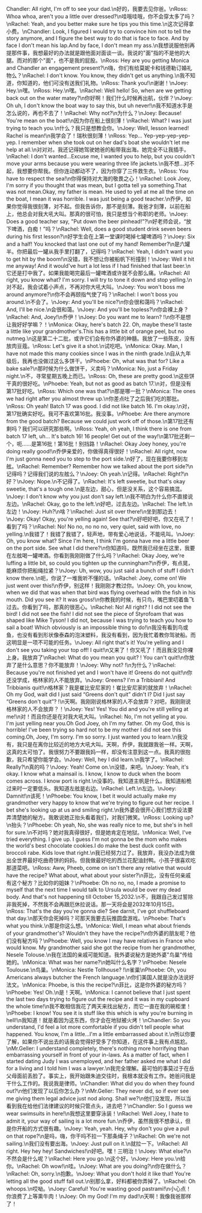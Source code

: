 Chandler: All right, I'm off to see your dad.\n好的，我要去见你爸。\nRoss: Whoa whoa, aren't you a little over dressed?\n哇哦哇哦，你不会穿太多了吗？\nRachel: Yeah, and you better make sure he tips you this time.\n这次记得拿小费。\nChandler: Look, I figured I would try to convince him not to tell the story anymore, and I figure the best way to do that is face to face. And by face I don't mean his lap.And by face, I don't mean my ass.\n我想说服他别再提那件事，我想最好的办法就是跟他面对面谈一谈。我说的"面"指的不是他的大腿。而对的那个"面"，也不是我的屁股。\nRoss: Hey are you getting Monica and Chandler an engagement present?\n嗨，你们有给莫妮卡和钱德勒订婚礼物么？\nRachel: I don't know. You know, they didn't get us anything.\n我不知道，你知道的，他们可没有送我们礼物。\nRoss: Thank you!\n谢谢！\nJoey: Hey.\n嘿。\nRoss: Hey.\n嘿。\nRachel: Well hello! So, when are we getting back out on the water matey?\n你好啊！我们什么时候再出航，伙伴？\nJoey: Oh uh, I don't know the boat way to say this, but uh never!\n我不知道水手是怎么说的，再也不去了！\nRachel: Why not?\n为什么？\nJoey: Because! You're mean on the boat!\n因为你在船上很刻薄！\nRachel: What? I was just trying to teach you.\n什么？我只是想教会你。\nJoey: Well, lesson learned! Rachel is mean!\n我学会了！瑞秋很刻薄！\nRoss: Yep… Yep-yep-yep-yep-yep. I remember when she took out on her dad's boat she wouldn't let me help at all.\n对对对。我还记得她驾驶她爸的船带我出海。她完全不让我插手。\nRachel: I don't wanted…Excuse me, I wanted you to help, but you couldn't move your arms because you were wearing three life jackets.\n我不想…对不起，我想要你帮我。但你连动都动不了，因为你穿了三件救生衣。\nRoss: You have to respect the sea!\n你得保持对大海的敬畏之心！\nRachel: Look Joey, I'm sorry if you thought that was mean, but I gotta tell ya something.That was not mean.Okay, my father is mean. He used to yell at me all the time on the boat, I mean it was horrible. I was just being a good teacher.\n乔伊，如果你觉得我很刻薄，对不起。但我告诉你，那不是刻薄。我爸才刻薄，以前在船上，他总会对我大吼大叫。那真的很可怕，我只是想当个称职的老师。\nJoey: Does a good teacher say, "Put down the beer pinhead!"?\n好老师会说，“放下啤酒，白痴！”吗？\nRachel: Well, does a good student drink seven beers during his first lesson?\n好学生会在上第一堂课时喝掉七罐啤酒吗？\nJoey: Six and a half! You knocked that last one out of my hand! Remember?\n是六罐半。你把最后一罐从我手里打翻了，记得吗？\nRachel: Yeah, I didn't want you to get hit by the boom!\n没错，我不想让你被船帆下桁撞到！\nJoey: Well it hit me anyway! And it would've hurt a lot less if I had finished that last beer.\n它还是打中我了。如果我能喝完最后一罐啤酒或许就不会那么痛。\nRachel: All right, you know what? I'm sorry. I will try to tone it down and stop yelling.\n对不起，我会试着小声点，不再对你大吼大叫。\nJoey: You won't boss me around anymore?\n你不会再颐指气使了吗？\nRachel: I won't boss you around.\n不会了。\nJoey: And you'll be nice?\n你会很和蔼吗？\nRachel: And, I'll be nice.\n会很和蔼。\nJoey: And you'll be topless?\n你会裸上身？\nRachel: And, Joey!\n乔伊！\nJoey: Do you want me to learn? !\n你不是想让我好好学嘛？！\nMonica: Okay, here's batch 22. Oh, maybe these'll taste a little like your grandmother's.This has a little bit of orange peel, but no nutmeg.\n这是第二十二批，或许它们会有你外婆的神髓。我放了一些陈皮，没有放肉豆蔻。\nRoss: Let's give it a shot.\n试吃吧。\nMonica: Okay. Man, I have not made this many cookies since I was in the ninth grade.\n自从九年级后，我再也没做过这么多饼干。\nPhoebe: Oh, what was that for? Like a bake sale?\n那时候为什么做饼干，义卖吗？\nMonica: No, just a Friday night.\n不，寻常星期五晚上而已。\nRoss: Oh, these are pretty good.\n这些饼干真的很好吃。\nPhoebe: Yeah, but not as good as batch 17.\n对，但是没有第17批好吃。\nRoss: Which one was that?\n那是哪一批？\nMonica: The ones we had right after you almost threw up.\n你差点吐了之后我们吃的那批。\nRoss: Oh yeah! Batch 17 was good. I did not like batch 16. I'm okay.\n对，第17批确实好吃。我可不喜欢第16批。我没事。\nPhoebe: Are there anymore from the good batch? Because we could just work off of those.\n第17批还有剩吗？我们可以研究那些啊。\nRoss: Yeah, oh yeah, I think there is one from batch 17 left, uh… It's batch 16! 16 people! Get out of the way!\n第17批还剩一个，呃……是第16批！第16批！别挡路！\nRachel: Okay Joey honey, you're doing really good!\n乔伊亲爱的，你做得真得很好！\nRachel: All right, now I'm just gonna need you to step to the port side.\n好了，现在我要你移到左舷。\nRachel: Remember? Remember how we talked about the port side?\n记得吗？记得我们说的左舷么？\nJoey: Oh yeah.\n记得。\nRachel: Right?\n好？\nJoey: Nope.\n不记得了。\nRachel: It's left sweetie, but that's okay sweetie, that's a tough one.\n是左边，甜心，但是没关系，这个容易搞混。\nJoey: I don't know why you just don't say left.\n我不明白为什么你不直接说左边。\nRachel: Okay, go to the left.\n好吧，过去左边。\nRachel: The left.\n左边！\nJoey: Huh?\n啥？\nRachel: Just sit over there!\n坐到那边去！\nJoey: Okay! Okay, you're yelling again! See that?\n好吧好吧，你又在吼了！看到了吗？\nRachel: No! No no, no no no, very quiet, said with love, no yelling.\n我错了！我错了我错了，轻声地，带有爱心地说话，不能吼叫。\nJoey: Oh, you know what? Since I'm here, I think I'm gonna have me a little beer on the port side. See what I did there?\n你知道吗，既然我已经坐在这里，我要在左舷喝一罐啤酒。你看到我刚刚做了什么吗？\nRachel: Okay Joey, we're luffing a little bit, so could you tighten up the cunningham?\n乔伊，有点晃，能麻烦你把船绳拉紧？\nJoey: Uh, wow, you just said a bunch of stuff I didn't know there.\n呃，你说了一堆我听不懂的话。\nRachel: Joey, come on! We just went over this!\n乔伊，别这样！我刚刚才教过你。\nJoey: Oh, you know, when we did that was when that bird was flying overhead with the fish in his mouth. Did you see it? It was gross!\n你教我的时候，有只鸟，嘴巴里叨着鱼飞过去。你看到了吗，那真的很恶心。\nRachel: No! All right? ! I did not see the bird! I did not see the fish! I did not see the piece of Styrofoam that was shaped like Mike Tyson! I did not, because I was trying to teach you how to sail a boat! Which obviously is an impossible thing to do!\n我没有看到鸟或鱼，也没有看到形状像泰森的泡沫塑料，我没有看到，因为我忙着教你驾驶船。而这明显是一项不可能的任务。\nJoey: All right that's it! You're yelling and I don't see you taking your top off! I quit!\n又来了！你又吼了！而且我没见你裸上身。我放弃了\nRachel: What do you mean you quit? ! You can't quit!\n你放弃了是什么意思？你不能放弃！\nJoey: Why not? !\n为什么？\nRachel: Because you're not finished yet and I won't have it! Greens do not quit!\n你还没学成，格林家的人不能放弃。\nJoey: Greens? I'm a Tribbiani! And Tribbianis quit!\n格林家？我是崔比安尼家的！崔比安尼家的就放弃！\nRachel: Oh my God, wait did I just said “Greens don't quit” didn't I? Did I just say “Greens don't quit”? !\n天啊。我刚刚说格林家的人不会放弃？对吧，我刚刚说格林家的人不会放弃？！\nJoey: Yes! Yes! You did and you're still yelling at me!\n对！而且你还是在对我大吼大叫。\nRachel: No, I'm not yelling at you. I'm just yelling near you.Oh God Joey, oh I'm my father. Oh my God, this is horrible! I've been trying so hard not to be my mother I did not see this coming.Oh, Joey, I'm sorry. I'm so sorry. I just wanted you to learn.\n我没有，我只是在离你比较近的地方大吼大叫。天啊，乔伊，我就跟我爸一样。天啊，这真的太可怕了。我很努力不要跟我妈一样，却没有注意到这一点。我真的很抱歉，我只希望你能学会。\nJoey: Well, hey I did learn.\n我学了。\nRachel: Really?\n真的吗？\nJoey: Yeah! Come on.\n没错，来吧。\nJoey: Yeah, it's okay. I know what a mainsail is. I know, I know to duck when the boom comes across. I know port is right.\n没事的。我知道主帆是什么。我知道船桅过来时一定要低头。我知道左舷是右边。\nRachel: Left.\n左边。\nJoey: Damnit!\n该死！\nPhoebe: You know, I bet it would actually make my grandmother very happy to know that we're trying to figure out her recipe. I bet she's looking up at us and smiling right.\n我外婆会很开心我们想方设法要弄清楚她的秘方。我敢说她正抬头看着我们，对我们微笑。\nRoss: Looking up?\n抬头？\nPhoebe: Oh yeah, No, she was really nice to me, but she's in hell for sure.\n不对吗？她对我真得很好，但是她肯定在地狱。\nMonica: Well, I've tried everything. I give up. I guess I'm not gonna be the mom who makes the world's best chocolate cookies.I do make the best duck confit with broccoli rabe. Kids love that right.\n我已经努力过了。我放弃，我没办法成为做出全世界最好吃曲奇饼的妈妈。但我做最好吃的西兰花配油封鸭。小孩子很喜欢吃那道菜吧。\nRoss: Aww, Pheeb, come on isn't there any relative that would have the recipe? What about, what about your sister?\n菲比，没有任何亲戚有这个秘方？比如你的姐妹？\nPhoebe: Oh no no, no, I made a promise to myself that the next time I would talk to Ursula would be over my dead body. And that's not happening till October 15,2032.\n不，我跟自己发过誓除非我死掉，不然我不会再跟厄休拉说话。那一天将会是2032年10月15日。\nRoss: That's the day you're gonna die? See darnit, I've got shuffleboard that day.\n那天你会死掉吗？可那天我要去玩推圆盘游戏。\nPhoebe: That's what you think.\n那是你这么想。\nMonica: Well, I mean what about friends of your grandmother's? Wouldn't they have the recipe?\n你外婆的朋友呢？他们没有秘方吗？\nPhoebe: Well, you know I may have relatives in France who would know. My grandmother said she got the recipe from her grandmother, Nesele Tolouse.\n我在法国的亲戚可能知道。我外婆说秘方是她外婆"鸟巢"传给她的。\nMonica: What was her name?\n她叫什么名字？\nPhoebe: Nesele Toulouse.\n鸟巢。\nMonica: Nestle Tollhouse? !\n雀巢\nPhoebe: Oh, you Americans always butcher the French language.\n你们美国人就是没办法说好法文。\nMonica: Phoebe, is this the recipe?\n菲比，这是你外婆的秘方吗？\nPhoebe: Yes! Oh.\n是！天啊。\nMonica: I cannot believe that I just spent the last two days trying to figure out the recipe and it was in my cupboard the whole time!\n我不敢相信我花了两天来找出秘方，而它一直在我的碗柜里！\nPhoebe: I know! You see it is stuff like this which is why you're burning in hell!\n我知道！就是着因为这东西，你才会在地狱被火烤！\nChandler: So you understand, I'd feel a lot more comfortable if you didn't tell people what happened. You know, I'm a little…I'm a little embarrassed about it.\n所以你要了解，如果你不说出去的话我会觉得好受多了你知道，在这件事上我有点尴尬。\nMr.Geller: I understand completely, there's nothing more horrifying than embarrassing yourself in front of your in-laws. As a matter of fact, when I started dating Judy I was unemployed, and her father asked me what I did for a living and I told him I was a lawyer.\n我完全理解。最可怕的事莫过于在岳父母面前丢脸了。事实上，我开始跟朱迪交往时，我根本就没有工作。她爸问我是干什么工作的。我说我是律师。\nChandler: What did you do when they found out?\n他们发现了以后你怎么办？\nMr.Geller: They never did, so if ever see me giving them legal advice just nod along. Shall we?\n他们没发现，所以当看到我在给他们法律建议的时候只管点头，进去吧？\nChandler: So I guess we wear swimsuits in here!\n我想这里要穿泳装！\nRachel: Well Joey, I hate to admit it, your way of sailing is a lot more fun.\n乔伊，虽然我很不想承认，但是你开船的方式很有趣。\nJoey: Yeah, yeah. Hey, why don't you give a pull on that rope?\n是吗，嗨，你干吗不拉一下那条绳子？\nRachel: Oh we're not sailing.\n我们没有要出海。\nJoey: Just pull on it.\n就拉一下。\nRachel: All right. Hey hey hey! Sandwiches!\n好吧。嘿！三明治！\nJoey: What else?\n不然会是什么呢？\nRachel: Here you go.\n这个好。\nJoey: Here you.\n给你。\nRachel: Oh wow!\n哇。\nJoey: What are you doing?\n你在做什么？\nRachel: Oh, sorry.\n抱歉。\nJoey: What you don't hold it like that! You're letting all the good stuff fall out.\n别那么拿，好料都被你弄掉了。\nRachel: Oh whoops.\n哎呦。\nJoey: Careful! You're wasting good pastrami!\n小心点！你浪费了上等熏牛肉！\nJoey: Oh my God! I'm my dad!\n天啊！我像我爸那样了！
        